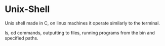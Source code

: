 # Unix-Shell

Unix shell made in C, on linux machines it operate similarly to the terminal.

ls, cd commands, outputting to files, running programs from the bin and specified paths.

